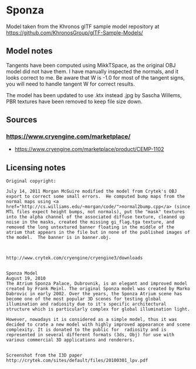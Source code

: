 # Sponza

Model taken from the Khronos glTF sample model repository at https://github.com/KhronosGroup/glTF-Sample-Models/

## Model notes

Tangents have been computed using MikkTSpace, as the original OBJ model did not have them.
I have manually inspected the normals, and it looks correct to me.
Be aware that W is -1.0 for most of the tangent signs, you will need to handle tangent W for correct results.

The model has been updated to use .ktx instead .jpg by Sascha Willems, PBR textures have been removed to keep file size down.

## Sources

### https://www.cryengine.com/marketplace/

- https://www.cryengine.com/marketplace/product/CEMP-1102

## Licensing notes

```
Original copyright:

July 14, 2011 Morgan McGuire modified the model from Crytek's OBJ
export to correct some small errors.  He computed bump maps from the
normal maps using <a
href="http://cs.williams.edu/~morgan/code/">normal2bump.cpp</a> (since
MTL files expect height bumps, not normals), put the "mask" textures
into the alpha channel of the associated diffuse texture, cleaned up
noise in the masks, created the missing gi_flag.tga texture, and
removed the long untextured banner floating in the middle of the
atrium that appears in the file but in none of the published images of
the model.  The banner is in banner.obj.



http://www.crytek.com/cryengine/cryengine3/downloads


Sponza Model
August 19, 2010
The Atrium Sponza Palace, Dubrovnik, is an elegant and improved model created by Frank Meinl. The original Sponza model was created by Marko Dabrovic in early 2002. Over the years, the Sponza Atrium scene has become one of the most popular 3D scenes for testing global illumination and radiosity due to it's specific architectural structure which is particularly complex for global illumination light.

However, nowadays it is considered as a simple model, thus it was decided to crate a new model with highly improved appearance and scene complexity. It is donated to the public for  radiosity and is represented in several different formats (3ds, Obj) for use with various commercial 3D applications and renderers.


Screenshot from the I3D paper
http://crytek.com/sites/default/files/20100301_lpv.pdf
```
